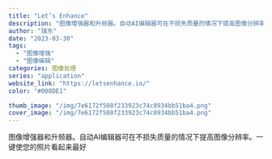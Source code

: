 ```yaml
---
title: "Let’s Enhance"
description: "图像增强器和升频器。自动AI编辑器可在不损失质量的情况下提高图像分辨率。一键使您的照片看起来最好 "
author: "瑞东"
date: "2023-03-30"
tags:
  - "图像增强"
  - "图像编辑"
categories: 图像处理
series: "application"
website_link: "https://letsenhance.io/"
color: "#008DE1"

thumb_image: "/img/7e6172f508f233923c74c0934bb51ba4.png"
cover_image: "/img/7e6172f508f233923c74c0934bb51ba4.png"
---
```


图像增强器和升频器。自动AI编辑器可在不损失质量的情况下提高图像分辨率。一键使您的照片看起来最好 